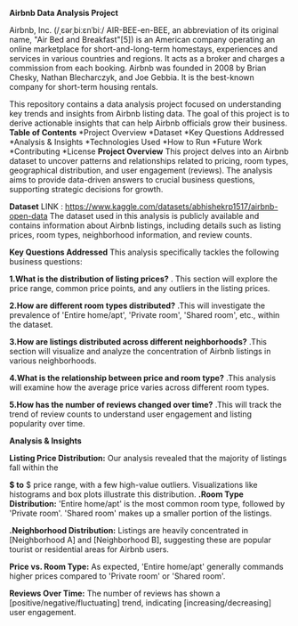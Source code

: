 **Airbnb Data Analysis Project**

Airbnb, Inc. (/ˌɛərˌbiːɛnˈbiː/ AIR-BEE-en-BEE, an abbreviation of its original name, "Air Bed and Breakfast"[5]) is an American company operating an online marketplace for short-and-long-term homestays, experiences and services in various countries and regions. It acts as a broker and charges a commission from each booking. Airbnb was founded in 2008 by Brian Chesky, Nathan Blecharczyk, and Joe Gebbia. It is the best-known company for short-term housing rentals.





This repository contains a data analysis project focused on understanding key trends and insights from Airbnb listing data. The goal of this project is to derive actionable insights that can help Airbnb officials grow their business.
**Table of Contents**
*Project Overview
*Dataset
*Key Questions Addressed
*Analysis & Insights
*Technologies Used
*How to Run
*Future Work
*Contributing
*License
**Project Overview**
This project delves into an Airbnb dataset to uncover patterns and relationships related to pricing, room types, geographical distribution, and user engagement (reviews). The analysis aims to provide data-driven answers to crucial business questions, supporting strategic decisions for growth.

**Dataset**
LINK : https://www.kaggle.com/datasets/abhishekrp1517/airbnb-open-data
The dataset used in this analysis is publicly available and contains information about Airbnb listings, including details such as listing prices, room types, neighborhood information, and review counts.

**Key Questions Addressed**
This analysis specifically tackles the following business questions:



**1.What is the distribution of listing prices?**
. This section will explore the price range, common price points, and any outliers in the listing prices.


**2.How are different room types distributed?**
.This will investigate the prevalence of 'Entire home/apt', 'Private room', 'Shared room', etc., within the dataset.


**3.How are listings distributed across different neighborhoods?**
.This section will visualize and analyze the concentration of Airbnb listings in various neighborhoods.


**4.What is the relationship between price and room type?**
.This analysis will examine how the average price varies across different room types.


**5.How has the number of reviews changed over time?**
.This will track the trend of review counts to understand user engagement and listing popularity over time.



**Analysis & Insights**


**Listing Price Distribution:** Our analysis revealed that the majority of listings fall within the 

**$ to**
$ price range, with a few high-value outliers. Visualizations like histograms and box plots illustrate this distribution.
**.Room Type Distribution:** 'Entire home/apt' is the most common room type, followed by 'Private room'.
'Shared room' makes up a smaller portion of the listings.

**.Neighborhood Distribution:** Listings are heavily concentrated in [Neighborhood A] and [Neighborhood B], suggesting these are popular tourist or residential areas for Airbnb users.

**Price vs. Room Type:** As expected, 'Entire home/apt' generally commands higher prices compared to 'Private room' or 'Shared room'.

**Reviews Over Time:** The number of reviews has shown a [positive/negative/fluctuating] trend, indicating [increasing/decreasing] user engagement.

